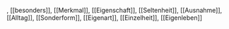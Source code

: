 , [[besonders]], [[Merkmal]], [[Eigenschaft]], [[Seltenheit]], [[Ausnahme]], [[Alltag]], [[Sonderform]], [[Eigenart]], [[Einzelheit]], [[Eigenleben]]